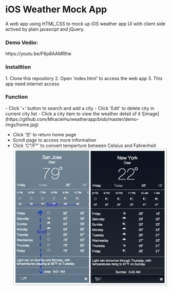 # iOS Weather Mock App
A web app using HTML,CSS to mock up iOS weather app UI with client side actived by plain javascipt and jQuery. <br>
<h3>Demo Vedio:</h3>
https://youtu.be/F6p8AAMRltw

<h3>Installtion</h3>
1. Clone this repository
2. Open 'index.html' to access the web app
3. This app need internet access

<h3>Function</h3>
- Click '+' button to search and add a city
- Click 'Edit' to delete city in current city list
- Click a city item to view the weather detail of it
![image](https://github.com/MiracleHu/weatherapp/blob/master/demo-imgs/home.jpg)

- Click '☰' to return home page
- Scroll page to access more information
- Click 'C°/F°' to convert temperture between Celsius and Fahrenheit
![image](https://github.com/MiracleHu/weatherapp/blob/master/demo-imgs/detail.jpg)

